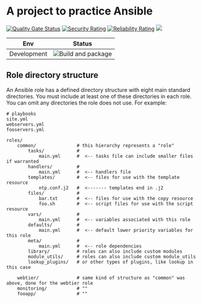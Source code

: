 # **A project to practice Ansible** 

[![Quality Gate Status](https://sonarcloud.io/api/project_badges/measure?project=kaio6fellipe_ansible-devops&metric=alert_status)](https://sonarcloud.io/summary/new_code?id=kaio6fellipe_ansible-devops)
[![Security Rating](https://sonarcloud.io/api/project_badges/measure?project=kaio6fellipe_ansible-devops&metric=security_rating)](https://sonarcloud.io/summary/new_code?id=kaio6fellipe_ansible-devops)
[![Reliability Rating](https://sonarcloud.io/api/project_badges/measure?project=kaio6fellipe_ansible-devops&metric=reliability_rating)](https://sonarcloud.io/summary/new_code?id=kaio6fellipe_ansible-devops)
![](https://img.shields.io/github/commit-activity/w/kaio6fellipe/ansible-devops)

| Env | Status |
| --- | ------ |
| Development | ![Build and package](https://github.com/kaio6fellipe/ansible-devops/actions/workflows/build_package_dev.yml/badge.svg) |

## **Role directory structure**
An Ansible role has a defined directory structure with eight main standard directories. You must include at least one of these directories in each role. You can omit any directories the role does not use. For example:

```shell
# playbooks
site.yml
webservers.yml
fooservers.yml
```
```shell
roles/
    common/               # this hierarchy represents a "role"
        tasks/            #
            main.yml      #  <-- tasks file can include smaller files if warranted
        handlers/         #
            main.yml      #  <-- handlers file
        templates/        #  <-- files for use with the template resource
            ntp.conf.j2   #  <------- templates end in .j2
        files/            #
            bar.txt       #  <-- files for use with the copy resource
            foo.sh        #  <-- script files for use with the script resource
        vars/             #
            main.yml      #  <-- variables associated with this role
        defaults/         #
            main.yml      #  <-- default lower priority variables for this role
        meta/             #
            main.yml      #  <-- role dependencies
        library/          # roles can also include custom modules
        module_utils/     # roles can also include custom module_utils
        lookup_plugins/   # or other types of plugins, like lookup in this case

    webtier/              # same kind of structure as "common" was above, done for the webtier role
    monitoring/           # ""
    fooapp/               # ""
```
